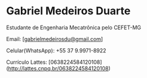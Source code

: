 # Gabriel Medeiros Duarte

Estudante de Engenharia Mecatrônica pelo CEFET-MG

Email: [gabrielmedeirosdu@gmail.com]

Celular(WhatsApp): +55 37 9.9971-8922

Currículo Lattes: [0638224584120108]
(http://lattes.cnpq.br/0638224584120108)

